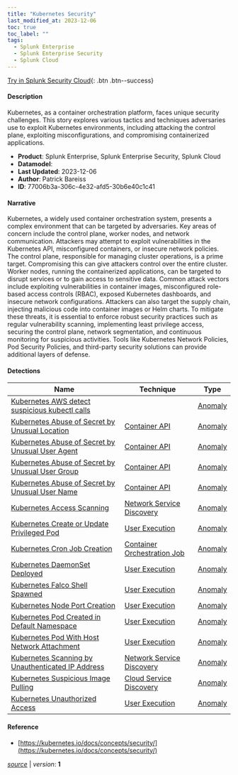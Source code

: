 ```yaml
---
title: "Kubernetes Security"
last_modified_at: 2023-12-06
toc: true
toc_label: ""
tags:
  - Splunk Enterprise
  - Splunk Enterprise Security
  - Splunk Cloud
---
```


[Try in Splunk Security Cloud](https://www.splunk.com/en_us/cyber-security.html){: .btn .btn--success}

#### Description

Kubernetes, as a container orchestration platform, faces unique security challenges. This story explores various tactics and techniques adversaries use to exploit Kubernetes environments, including attacking the control plane, exploiting misconfigurations, and compromising containerized applications.

- **Product**: Splunk Enterprise, Splunk Enterprise Security, Splunk Cloud
- **Datamodel**: 
- **Last Updated**: 2023-12-06
- **Author**: Patrick Bareiss
- **ID**: 77006b3a-306c-4e32-afd5-30b6e40c1c41

#### Narrative

Kubernetes, a widely used container orchestration system, presents a complex environment that can be targeted by adversaries. Key areas of concern include the control plane, worker nodes, and network communication. Attackers may attempt to exploit vulnerabilities in the Kubernetes API, misconfigured containers, or insecure network policies. The control plane, responsible for managing cluster operations, is a prime target. Compromising this can give attackers control over the entire cluster. Worker nodes, running the containerized applications, can be targeted to disrupt services or to gain access to sensitive data. Common attack vectors include exploiting vulnerabilities in container images, misconfigured role-based access controls (RBAC), exposed Kubernetes dashboards, and insecure network configurations. Attackers can also target the supply chain, injecting malicious code into container images or Helm charts. To mitigate these threats, it is essential to enforce robust security practices such as regular vulnerability scanning, implementing least privilege access, securing the control plane, network segmentation, and continuous monitoring for suspicious activities. Tools like Kubernetes Network Policies, Pod Security Policies, and third-party security solutions can provide additional layers of defense.

#### Detections

| Name        | Technique   | Type         |
| ----------- | ----------- |--------------|
| [Kubernetes AWS detect suspicious kubectl calls](/cloud/042a3d32-8318-4763-9679-09db2644a8f2/) |  | [Anomaly](https://github.com/splunk/security_content/wiki/Detection-Analytic-Types) |
| [Kubernetes Abuse of Secret by Unusual Location](/cloud/40a064c1-4ec1-4381-9e35-61192ba8ef82/) | [Container API](/tags/#container-api) | [Anomaly](https://github.com/splunk/security_content/wiki/Detection-Analytic-Types) |
| [Kubernetes Abuse of Secret by Unusual User Agent](/cloud/096ab390-05ca-462c-884e-343acd5b9240/) | [Container API](/tags/#container-api) | [Anomaly](https://github.com/splunk/security_content/wiki/Detection-Analytic-Types) |
| [Kubernetes Abuse of Secret by Unusual User Group](/cloud/b6f45bbc-4ea9-4068-b3bc-0477f6997ae2/) | [Container API](/tags/#container-api) | [Anomaly](https://github.com/splunk/security_content/wiki/Detection-Analytic-Types) |
| [Kubernetes Abuse of Secret by Unusual User Name](/cloud/df6e9cae-5257-4a34-8f3a-df49fa0f5c46/) | [Container API](/tags/#container-api) | [Anomaly](https://github.com/splunk/security_content/wiki/Detection-Analytic-Types) |
| [Kubernetes Access Scanning](/cloud/2f4abe6d-5991-464d-8216-f90f42999764/) | [Network Service Discovery](/tags/#network-service-discovery) | [Anomaly](https://github.com/splunk/security_content/wiki/Detection-Analytic-Types) |
| [Kubernetes Create or Update Privileged Pod](/cloud/3c6bd734-334d-4818-ae7c-5234313fc5da/) | [User Execution](/tags/#user-execution) | [Anomaly](https://github.com/splunk/security_content/wiki/Detection-Analytic-Types) |
| [Kubernetes Cron Job Creation](/cloud/5984dbe8-572f-47d7-9251-3dff6c3f0c0d/) | [Container Orchestration Job](/tags/#container-orchestration-job) | [Anomaly](https://github.com/splunk/security_content/wiki/Detection-Analytic-Types) |
| [Kubernetes DaemonSet Deployed](/cloud/bf39c3a3-b191-4d42-8738-9d9797bd0c3a/) | [User Execution](/tags/#user-execution) | [Anomaly](https://github.com/splunk/security_content/wiki/Detection-Analytic-Types) |
| [Kubernetes Falco Shell Spawned](/cloud/d2feef92-d54a-4a19-8306-b47c6ceba5b2/) | [User Execution](/tags/#user-execution) | [Anomaly](https://github.com/splunk/security_content/wiki/Detection-Analytic-Types) |
| [Kubernetes Node Port Creation](/cloud/d7fc865e-b8a1-4029-a960-cf4403b821b6/) | [User Execution](/tags/#user-execution) | [Anomaly](https://github.com/splunk/security_content/wiki/Detection-Analytic-Types) |
| [Kubernetes Pod Created in Default Namespace](/cloud/3d6b1a81-367b-42d5-a925-6ef90b6b9f1e/) | [User Execution](/tags/#user-execution) | [Anomaly](https://github.com/splunk/security_content/wiki/Detection-Analytic-Types) |
| [Kubernetes Pod With Host Network Attachment](/cloud/cce357cf-43a4-494a-814b-67cea90fe990/) | [User Execution](/tags/#user-execution) | [Anomaly](https://github.com/splunk/security_content/wiki/Detection-Analytic-Types) |
| [Kubernetes Scanning by Unauthenticated IP Address](/cloud/f9cadf4e-df22-4f4e-a08f-9d3344c2165d/) | [Network Service Discovery](/tags/#network-service-discovery) | [Anomaly](https://github.com/splunk/security_content/wiki/Detection-Analytic-Types) |
| [Kubernetes Suspicious Image Pulling](/cloud/4d3a17b3-0a6d-4ae0-9421-46623a69c122/) | [Cloud Service Discovery](/tags/#cloud-service-discovery) | [Anomaly](https://github.com/splunk/security_content/wiki/Detection-Analytic-Types) |
| [Kubernetes Unauthorized Access](/cloud/9b5f1832-e8b9-453f-93df-07a3d6a72a45/) | [User Execution](/tags/#user-execution) | [Anomaly](https://github.com/splunk/security_content/wiki/Detection-Analytic-Types) |

#### Reference

* [https://kubernetes.io/docs/concepts/security/](https://kubernetes.io/docs/concepts/security/)



[*source*](https://github.com/splunk/security_content/tree/develop/stories/kubernetes_security.yml) \| *version*: **1**